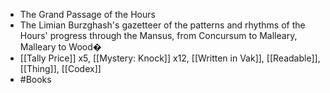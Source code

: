 - The Grand Passage of the Hours
- The Limian Burzghash's gazetteer of the patterns and rhythms of the Hours' progress through the Mansus, from Concursum to Malleary, Malleary to Wood�
- [[Tally Price]] x5, [[Mystery: Knock]] x12, [[Written in Vak]], [[Readable]], [[Thing]], [[Codex]]
- #Books